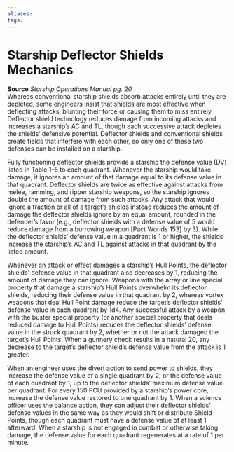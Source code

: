 ```yaml
---
aliases: 
tags: 
---
```


# Starship Deflector Shields Mechanics

**Source** _Starship Operations Manual pg. 20_  
Whereas conventional starship shields absorb attacks entirely until they are depleted, some engineers insist that shields are most effective when deflecting attacks, blunting their force or causing them to miss entirely. Deflector shield technology reduces damage from incoming attacks and increases a starship’s AC and TL, though each successive attack depletes the shields’ defensive potential. Deflector shields and conventional shields create fields that interfere with each other, so only one of these two defenses can be installed on a starship.  
  
Fully functioning deflector shields provide a starship the defense value (DV) listed in Table 1–5 to each quadrant. Whenever the starship would take damage, it ignores an amount of that damage equal to its defense value in that quadrant. Deflector shields are twice as effective against attacks from melee, ramming, and ripper starship weapons, so the starship ignores double the amount of damage from such attacks. Any attack that would ignore a fraction or all of a target’s shields instead reduces the amount of damage the deflector shields ignore by an equal amount, rounded in the defender’s favor (e.g., deflector shields with a defense value of 5 would reduce damage from a burrowing weapon [Pact Worlds 153] by 3). While the deflector shields’ defense value in a quadrant is 1 or higher, the shields increase the starship’s AC and TL against attacks in that quadrant by the listed amount.  
  
Whenever an attack or effect damages a starship’s Hull Points, the deflector shields’ defense value in that quadrant also decreases by 1, reducing the amount of damage they can ignore. Weapons with the array or line special property that damage a starship’s Hull Points overwhelm its deflector shields, reducing their defense value in that quadrant by 2, whereas vortex weapons that deal Hull Point damage reduce the target’s deflector shields’ defense value in each quadrant by 1d4. Any successful attack by a weapon with the buster special property (or another special property that deals reduced damage to Hull Points) reduces the deflector shields’ defense value in the struck quadrant by 2, whether or not the attack damaged the target’s Hull Points. When a gunnery check results in a natural 20, any decrease to the target’s deflector shield’s defense value from the attack is 1 greater.  
  
When an engineer uses the divert action to send power to shields, they increase the defense value of a single quadrant by 2, or the defense value of each quadrant by 1, up to the deflector shields’ maximum defense value per quadrant. For every 150 PCU provided by a starship’s power core, increase the defense value restored to one quadrant by 1. When a science officer uses the balance action, they can adjust their deflector shields’ defense values in the same way as they would shift or distribute Shield Points, though each quadrant must have a defense value of at least 1 afterward. When a starship is not engaged in combat or otherwise taking damage, the defense value for each quadrant regenerates at a rate of 1 per minute.